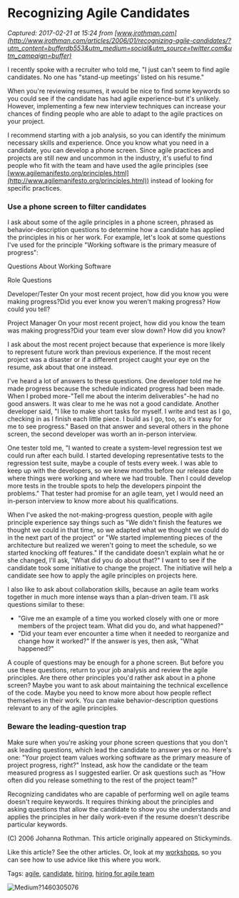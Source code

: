 # Recognizing Agile Candidates

_Captured: 2017-02-21 at 15:24 from [www.jrothman.com](http://www.jrothman.com/articles/2006/01/recognizing-agile-candidates/?utm_content=bufferdb553&utm_medium=social&utm_source=twitter.com&utm_campaign=buffer)_

I recently spoke with a recruiter who told me, "I just can't seem to find agile candidates. No one has "stand-up meetings' listed on his resume."

When you're reviewing resumes, it would be nice to find some keywords so you could see if the candidate has had agile experience-but it's unlikely. However, implementing a few new interview techniques can increase your chances of finding people who are able to adapt to the agile practices on your project.

I recommend starting with a job analysis, so you can identify the minimum necessary skills and experience. Once you know what you need in a candidate, you can develop a phone screen. Since agile practices and projects are still new and uncommon in the industry, it's useful to find people who fit with the team and have used the agile principles (see [www.agilemanifesto.org/principles.html](http://www.agilemanifesto.org/principles.html)) instead of looking for specific practices.

### Use a phone screen to filter candidates

I ask about some of the agile principles in a phone screen, phrased as behavior-description questions to determine how a candidate has applied the principles in his or her work. For example, let's look at some questions I've used for the principle "Working software is the primary measure of progress":

Questions About Working Software

Role Questions

Developer/Tester
On your most recent project, how did you know you were making progress?Did you ever know you weren't making progress? How could you tell?

Project Manager
On your most recent project, how did you know the team was making progress?Did your team ever slow down? How did you know?

I ask about the most recent project because that experience is more likely to represent future work than previous experience. If the most recent project was a disaster or if a different project caught your eye on the resume, ask about that one instead.

I've heard a lot of answers to these questions. One developer told me he made progress because the schedule indicated progress had been made. When I probed more-"Tell me about the interim deliverables"-he had no good answers. It was clear to me he was not a good candidate. Another developer said, "I like to make short tasks for myself. I write and test as I go, checking in as I finish each little piece. I build as I go, too, so it's easy for me to see progress." Based on that answer and several others in the phone screen, the second developer was worth an in-person interview.

One tester told me, "I wanted to create a system-level regression test we could run after each build. I started developing representative tests to the regression test suite, maybe a couple of tests every week. I was able to keep up with the developers, so we knew months before our release date where things were working and where we had trouble. Then I could develop more tests in the trouble spots to help the developers pinpoint the problems." That tester had promise for an agile team, yet I would need an in-person interview to know more about his qualifications.

When I've asked the not-making-progress question, people with agile principle experience say things such as "We didn't finish the features we thought we could in that time, so we adapted what we thought we could do in the next part of the project" or "We started implementing pieces of the architecture but realized we weren't going to meet the schedule, so we started knocking off features." If the candidate doesn't explain what he or she changed, I'll ask, "What did you do about that?" I want to see if the candidate took some initiative to change the project. The initiative will help a candidate see how to apply the agile principles on projects here.

I also like to ask about collaboration skills, because an agile team works together in much more intense ways than a plan-driven team. I'll ask questions similar to these:

  * "Give me an example of a time you worked closely with one or more members of the project team. What did you do, and what happened?"
  * "Did your team ever encounter a time when it needed to reorganize and change how it worked?" If the answer is yes, then ask, "What happened?"

A couple of questions may be enough for a phone screen. But before you use these questions, return to your job analysis and review the agile principles. Are there other principles you'd rather ask about in a phone screen? Maybe you want to ask about maintaining the technical excellence of the code. Maybe you need to know more about how people reflect themselves in their work. You can make behavior-description questions relevant to any of the agile principles.

### Beware the leading-question trap

Make sure when you're asking your phone screen questions that you don't ask leading questions, which lead the candidate to answer yes or no. Here's one: "Your project team values working software as the primary measure of project progress, right?" Instead, ask how the candidate or the team measured progress as I suggested earlier. Or ask questions such as "How often did you release something to the rest of the project team?"

Recognizing candidates who are capable of performing well on agile teams doesn't require keywords. It requires thinking about the principles and asking questions that allow the candidate to show you she understands and applies the principles in her daily work-even if the resume doesn't describe particular keywords.

(C) 2006 Johanna Rothman. This article originally appeared on Stickyminds.

Like this article? See the other articles. Or, look at my [workshops](http://www.jrothman.com/workshops.html), so you can see how to use advice like this where you work.

Tags: [agile](http://www.jrothman.com/tag/agile/), [candidate](http://www.jrothman.com/tag/candidate/), [hiring](http://www.jrothman.com/tag/hiring/), [hiring for agile team](http://www.jrothman.com/tag/hiring-for-agile-team/)

![Medium?1460305076](https://s3.amazonaws.com/titlepages.leanpub.com/agileprogrammanagement/medium?1460305076)
